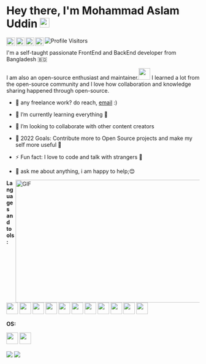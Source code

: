 # Hey there, I'm Mohammad Aslam Uddin <img src="https://media.giphy.com/media/hvRJCLFzcasrR4ia7z/giphy.gif" width="25px">

<a href="https://twitter.com/thebit52409">
  <img align="left" width="22px" src="https://raw.githubusercontent.com/peterthehan/peterthehan/master/assets/twitter.svg" />
</a>
<a href="https://www.linkedin.com/in/thebit52409/">
  <img align="left" width="22px" src="https://raw.githubusercontent.com/peterthehan/peterthehan/master/assets/linkedin.svg" />
</a>
<a href="https://www.instagram.com/thebit52409/">
  <img align="left" width="22px" src="http://assets.stickpng.com/images/580b57fcd9996e24bc43c521.png" />
</a>
<a href="https://t.me/Thebit52409">
  <img align="left" width="22px" src="https://user-images.githubusercontent.com/37285795/144484696-fe19f650-7d86-46e2-b5ac-55e77103b81b.png" />
</a>

![Profile Visitors](https://visitor-badge.glitch.me/badge?page_id=MohammadAslamUddin.MohammadAslamUddin)
<br />

I'm a self-taught passionate FrontEnd and BackEnd developer from Bangladesh 🇧🇩

I am also an open-source enthusiast and maintainer.<img src="https://media.giphy.com/media/WUlplcMpOCEmTGBtBW/giphy.gif" width="30"> I learned a lot from the open-source community and I love how collaboration and knowledge sharing happened through open-source.


  
- 💼 any freelance work? do reach, [email](mailto:aslamuddin015@gmail.com) :)
- 🌱 I’m currently learning everything 🤣
- 👯 I’m looking to collaborate with other content creators
- 🥅 2022 Goals: Contribute more to Open Source projects and make my self more useful 🤞
- ⚡ Fun fact: I love to code and talk with strangers 🥴
- 💬 ask me about anything, i am happy to help;😊

  <img align="right" alt="GIF" src="https://camo.githubusercontent.com/e20822b4282c07ffd010cd05f855a6561d3b62358ca9e607e4901288dd748fcb/68747470733a2f2f63646e2e6472696262626c652e636f6d2f75736572732f323133313939332f73637265656e73686f74732f343934383733362f74686f75676874776f726b732d6769665f6472696262626c652e676966" width="500" height="320" />
  
**Languages and tools:**  
<p>
<img height="30" src="https://img.shields.io/badge/C%23-239120?style=for-the-badge&logo=c-sharp&logoColor=white">
<img height="30" src="https://img.shields.io/badge/C-00599C?style=for-the-badge&logo=c&logoColor=white">
<img height="30" src="https://img.shields.io/badge/JavaScript-323330?style=for-the-badge&logo=javascript&logoColor=F7DF1E">
<img height="30" src="https://img.shields.io/badge/CSS3-1572B6?style=for-the-badge&logo=css3&logoColor=white">
<img height="30" src="https://img.shields.io/badge/HTML5-E34F26?style=for-the-badge&logo=html5&logoColor=white">
<img height="30" src="https://img.shields.io/badge/Java-ED8B00?style=for-the-badge&logo=java&logoColor=white">
<img height="30" src="https://img.shields.io/badge/PHP-777BB4?style=for-the-badge&logo=php&logoColor=white">
<img height="30" src="https://img.shields.io/badge/MySQL-00000F?style=for-the-badge&logo=mysql&logoColor=white">
<img height="30" src="https://img.shields.io/badge/.NET-512BD4?style=for-the-badge&logo=dotnet&logoColor=white">
<img height="30" src="https://img.shields.io/badge/NuGet-004880?style=for-the-badge&logo=nuget&logoColor=white">
<img height="30" src="https://img.shields.io/badge/jQuery-0769AD?style=for-the-badge&logo=jquery&logoColor=white">
</p>

**OS:**
<p>
  <img height="30" src="https://img.shields.io/badge/Windows-0078D6?style=for-the-badge&logo=windows&logoColor=white">
<img height="30" src="https://img.shields.io/badge/Kali_Linux-557C94?style=for-the-badge&logo=kali-linux&logoColor=white">
  </p>


<img align="center" src="https://github-readme-stats.vercel.app/api?username=MohammadAslamUddin&show_icons=true&theme=gotham" />

<img align="center" src="https://github-readme-stats.vercel.app/api/top-langs/?username=MohammadAslamUddin&layout=compact&theme=gotham&hide_border=true" />

